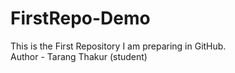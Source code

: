 # FirstRepo-Demo
This is the First Repository I am preparing in GitHub.
<br>
Author - Tarang Thakur (student)


